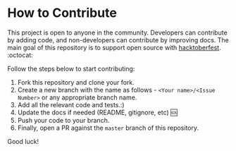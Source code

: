 # How to Contribute

This project is open to anyone in the community. Developers can contribute by adding code, and non-developers can contribute by improving docs. The main goal of this repository is to support open source with [hacktoberfest](http://hacktoberfest.digitalocean.com). :octocat:

Follow the steps below to start contributing:

1. Fork this repository and clone your fork.
2. Create a new branch with the name as follows - `<Your name>/<Issue Number>` or any appropriate branch name.
3. Add all the relevant code and tests.:)
4. Update the docs if needed (README, gitignore, etc) :sos:
4. Push your code to your branch.
5. Finally, open a PR against the `master` branch of this repository.

Good luck!
